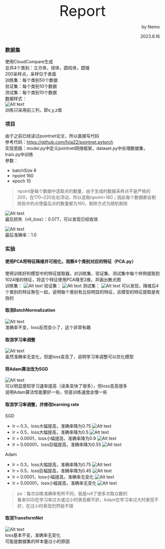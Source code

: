 <center><font size = 7>Report</font></center>
<p align='right'>by Nemo</p>
<p align='right'>2023.8.16</p>

### 数据集
使用CloudCompare生成  
总共4个类别：立方体，球体，圆柱体，圆锥  
200采样点，采样位于表面  
训练集：每个类别50个数据  
验证集：每个类别10个数据  
测试集：每个类别10个数据  
数据样式：  
![Alt text](1692251558576.png)  
训练只采用前三列，即x,y,z值

### 项目
由于之前已经读过pointnet论文，所以直接写代码  
参考代码：https://github.com/fxia22/pointnet.pytorch  
实现思路：model.py中定义pointnet网络框架，dataset.py中处理数据集，train.py中训练  
参数：
- batchSize 8
- npoint 160
- epoch 10 
> npoint是每个数据中选取点的数量，由于生成的数据采样点不是严格的200，在170~220左右浮动，所以选取npoint=160；因此每个数据都会剔除些许的点使最后点的数量都为160，剔除方式为随机剔除

![Alt text](1692368394277.png)  
最后损失（nll_loss）：0.077，可以发现已经收敛

![Alt text](image-3.png)  
最后准确率：1.0  

### 实验
#### 使用PCA将特征降维并可视化，观察4个类别对应的特征（PCA.py）
使用训练好的模型中的特征提取器，对训练集、验证集、测试集中每个样例提取到1024维的特征，将这个特征使用PCA降至2维，并画出散点图  
训练集：
![Alt text](image.png)
验证集：
![Alt text](image-1.png)
测试集：
![Alt text](image-2.png)
可以发现，降维后4个类别的特征聚在一起，说明每个类别有比较明显的特征，且模型的特征提取是有效的

#### 取消BatchNormalization
![Alt text](image-4.png)  
准确率不变，loss反而变小了，这个非常有趣

#### 取消学习率调整
![Alt text](image-5.png)  
虽然准确率无变化，但是loss变高了，说明学习率调整可以优化模型

#### 将Adam算法改为SGD
![Alt text](image-6.png)  
可以明显感知学习速率提高（读条变快了很多），但loss变高很多  
说明Adam算法性能要好一些，但是训练速度会慢一些

#### 取消学习率调整，并修改learning rate
SGD
- lr = 0.3，loss大幅提高，准确率降为0.75
![Alt text](image-8.png)
- lr = 0.5，loss大幅提高，准确率降为0.5
![Alt text](image-7.png)
- lr = 0.0001，loss小幅提高，准确率降为0.9
![Alt text](image-10.png)
- lr = 0.00001，loss巨幅提高，准确率降为0.55
![Alt text](image-9.png)

Adam
- lr = 0.3，loss大幅提高，准确率降为0.75
![Alt text](image-11.png)
- lr = 0.5，loss巨幅提高，准确率降为0.45
![Alt text](image-12.png)
- lr = 0.0001，loss小幅提高，准确率无变化
![Alt text](image-13.png)
- lr = 0.00001，loss小幅提高，准确率无变化
![Alt text](image-14.png)

> ps：每次训练准确率有所不同，我是roll了很多次取众数的  
> 看来SGD在学习率过大或过小时表现都不好，Adam在学习率过大时表现不好，在过小时表现仍然挺不错

#### 取消TransformNet
![Alt text](image-15.png)  
loss基本不变，准确率无变化  
可能是数据集的样本量过小的原因
